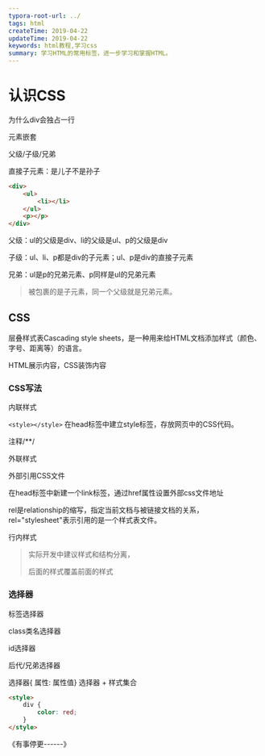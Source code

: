 ```yaml
---
typora-root-url: ../
tags: html
createTime: 2019-04-22
updateTime: 2019-04-22
keywords: html教程,学习css
summary: 学习HTML的常用标签，进一步学习和掌握HTML。
---
```


# 认识CSS

为什么div会独占一行

元素嵌套

父级/子级/兄弟

直接子元素：是儿子不是孙子

```html
<div>
    <ul>
        <li></li>
    </ul>
    <p></p>
</div>
```

父级：ul的父级是div、li的父级是ul、p的父级是div

子级：ul、li、p都是div的子元素；ul、p是div的直接子元素

兄弟：ul是p的兄弟元素、p同样是ul的兄弟元素

> 被包裹的是子元素，同一个父级就是兄弟元素。

## CSS

层叠样式表Cascading style sheets，是一种用来给HTML文档添加样式（颜色、字号、距离等）的语言。

HTML展示内容，CSS装饰内容

### CSS写法

内联样式

`<style></style>` 在head标签中建立style标签，存放网页中的CSS代码。

注释/**/

外联样式

外部引用CSS文件

在head标签中新建一个link标签，通过href属性设置外部css文件地址

rel是relationship的缩写，指定当前文档与被链接文档的关系，rel="stylesheet"表示引用的是一个样式表文件。

行内样式

> 实际开发中建议样式和结构分离，
>
> 后面的样式覆盖前面的样式

### 选择器

标签选择器

class类名选择器

id选择器

后代/兄弟选择器

 选择器{ 属性: 属性值}  选择器 + 样式集合

```html
<style>
    div {
        color: red;
    }
</style>
```

《有事停更------》